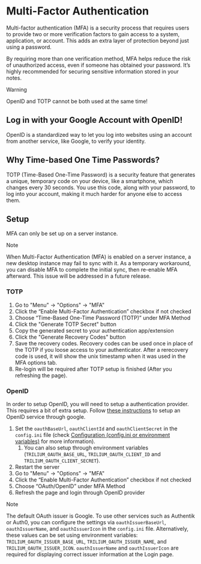# Multi-Factor Authentication
Multi-factor authentication (MFA) is a security process that requires users to provide two or more verification factors to gain access to a system, application, or account. This adds an extra layer of protection beyond just using a password.

By requiring more than one verification method, MFA helps reduce the risk of unauthorized access, even if someone has obtained your password. It’s highly recommended for securing sensitive information stored in your notes.

> [!WARNING]
> OpenID and TOTP cannot be both used at the same time!

## Log in with your Google Account with OpenID!

OpenID is a standardized way to let you log into websites using an account from another service, like Google, to verify your identity.

## Why Time-based One Time Passwords?

TOTP (Time-Based One-Time Password) is a security feature that generates a unique, temporary code on your device, like a smartphone, which changes every 30 seconds. You use this code, along with your password, to log into your account, making it much harder for anyone else to access them.

## Setup

MFA can only be set up on a server instance.

> [!NOTE]
> When Multi-Factor Authentication (MFA) is enabled on a server instance, a new desktop instance may fail to sync with it. As a temporary workaround, you can disable MFA to complete the initial sync, then re-enable MFA afterward. This issue will be addressed in a future release.

### TOTP

1.  Go to "Menu" -> "Options" -> "MFA"
2.  Click the “Enable Multi-Factor Authentication” checkbox if not checked
3.  Choose “Time-Based One-Time Password (TOTP)” under MFA Method
4.  Click the "Generate TOTP Secret" button
5.  Copy the generated secret to your authentication app/extension
6.  Click the "Generate Recovery Codes" button
7.  Save the recovery codes. Recovery codes can be used once in place of the TOTP if you loose access to your authenticator. After a rerecovery code is used, it will show the unix timestamp when it was used in the MFA options tab.
8.  Re-login will be required after TOTP setup is finished (After you refreshing the page).

### OpenID

In order to setup OpenID, you will need to setup a authentication provider. This requires a bit of extra setup. Follow [these instructions](https://developers.google.com/identity/openid-connect/openid-connect) to setup an OpenID service through google.

1.  Set the `oauthBaseUrl`, `oauthClientId` and `oauthClientSecret` in the `config.ini` file (check <a class="reference-link" href="../../Advanced%20Usage/Configuration%20(config.ini%20or%20e.md">Configuration (config.ini or environment variables)</a> for more information).
    1.  You can also setup through environment variables (`TRILIUM_OAUTH_BASE_URL`, `TRILIUM_OAUTH_CLIENT_ID` and `TRILIUM_OAUTH_CLIENT_SECRET`).
2.  Restart the server
3.  Go to "Menu" -> "Options" -> "MFA"
4.  Click the “Enable Multi-Factor Authentication” checkbox if not checked
5.  Choose “OAuth/OpenID” under MFA Method
6.  Refresh the page and login through OpenID provider

> [!NOTE]
> The default OAuth issuer is Google. To use other services such as Authentik or Auth0, you can configure the settings via `oauthIssuerBaseUrl`, `oauthIssuerName`, and `oauthIssuerIcon` in the `config.ini` file. Alternatively, these values can be set using environment variables: `TRILIUM_OAUTH_ISSUER_BASE_URL`, `TRILIUM_OAUTH_ISSUER_NAME`, and `TRILIUM_OAUTH_ISSUER_ICON`. `oauthIssuerName` and `oauthIssuerIcon` are required for displaying correct issuer information at the Login page.